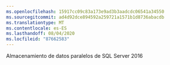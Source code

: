 ```yaml
---
ms.openlocfilehash: 15917cc09c83a173e9ad3b3aadcdc06541a34550
ms.sourcegitcommit: ad4d92dce894592a259721a1571b1d8736abacdb
ms.translationtype: MT
ms.contentlocale: es-ES
ms.lasthandoff: 08/04/2020
ms.locfileid: "87662583"
---
```

 Almacenamiento de datos paralelos de SQL Server 2016 